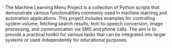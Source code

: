 The Machine Learning Menu Project is a collection of Python scripts that demonstrate various functionalities commonly used in machine learning and automation applications. This project includes examples for controlling system volume, fetching search results, text-to-speech conversion, image processing, and communication via SMS and phone calls. The aim is to provide a practical toolkit for various tasks that can be integrated into larger systems or used independently for educational purposes.
